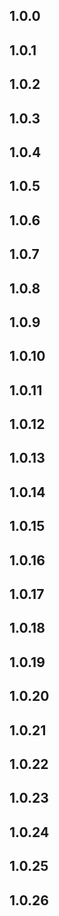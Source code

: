 ## 1.0.0

## 1.0.1

## 1.0.2

## 1.0.3

## 1.0.4

## 1.0.5

## 1.0.6

## 1.0.7

## 1.0.8

## 1.0.9

## 1.0.10

## 1.0.11

## 1.0.12

## 1.0.13

## 1.0.14

## 1.0.15

## 1.0.16

## 1.0.17

## 1.0.18

## 1.0.19

## 1.0.20

## 1.0.21

## 1.0.22

## 1.0.23

## 1.0.24

## 1.0.25

## 1.0.26
